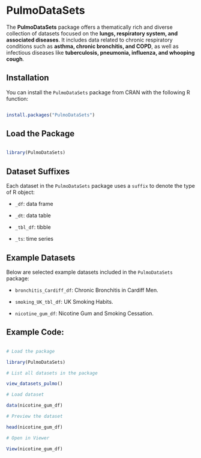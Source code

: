 # PulmoDataSets

The **PulmoDataSets** package offers a thematically rich and diverse collection of datasets focused on the **lungs, respiratory system, and associated diseases**. 
It includes data related to chronic respiratory conditions such as **asthma, chronic bronchitis, and COPD**, 
as well as infectious diseases like **tuberculosis, pneumonia, influenza, and whooping cough**.

## Installation

You can install the `PulmoDataSets` package from CRAN with the following R function:

```R

install.packages("PulmoDataSets")

```

## Load the Package

```R

library(PulmoDataSets)

```

## Dataset Suffixes

Each dataset in the `PulmoDataSets` package uses a `suffix` to denote the type of R object:

- `_df`: data frame

- `_dt`: data table

- `_tbl_df`: tibble

- `_ts`: time series

## Example Datasets

Below are selected example datasets included in the `PulmoDataSets` package:

- `bronchitis_Cardiff_df`: Chronic Bronchitis in Cardiff Men.

- `smoking_UK_tbl_df`: UK Smoking Habits.

- `nicotine_gum_df`: Nicotine Gum and Smoking Cessation.

## Example Code:

```R

# Load the package

library(PulmoDataSets)

# List all datasets in the package

view_datasets_pulmo()

# Load dataset

data(nicotine_gum_df)

# Preview the dataset

head(nicotine_gum_df)

# Open in Viewer

View(nicotine_gum_df)

```
